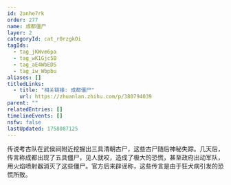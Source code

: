```yaml
---
id: 2anhe7rk
order: 277
name: 成都僵尸
layer: 2
categoryId: cat_r0rzgkOi
tagIds:
  - tag_jKWvm6pa
  - tag_wK1Gjc5B
  - tag_aE4WbEDS
  - tag_iw_Wbpbu
aliases: []
titledLinks:
  - title: "相关链接: 成都僵尸"
    url: https://zhuanlan.zhihu.com/p/380794039
parent: ""
relatedEntries: []
timelineEvents: []
nsfw: false
lastUpdated: 1758087125
---
```


传说考古队在武侯祠附近挖掘出三具清朝古尸，这些古尸随后神秘失踪。几天后，传言称成都出现了五具僵尸，见人就咬，造成了极大的恐慌，甚至政府出动军队，用火焰喷射器消灭了这些僵尸。官方后来辟谣称，这些传言是由于狂犬病引发的恐慌所致。